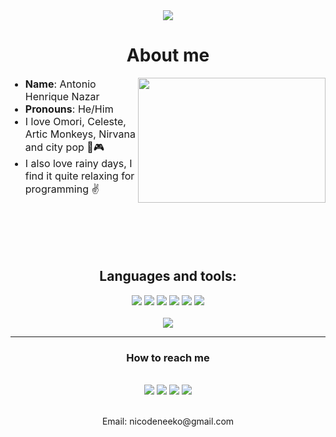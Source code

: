 <body>
<div align="center">
<img src="https://readme-typing-svg.herokuapp.com/?color=5430b4&size=35&center=true&vCenter=true&width=500&lines=よろしくお願いします">
<br>
</div>
<h1 align="center">About me</h1>

<div>
     <img src="https://media.giphy.com/media/v1.Y2lkPTc5MGI3NjExM3IxaGl0Mmx4aXNxdWNvZHFwNDRhaWY4MjE0c2t0OXowZzNzNXdmdyZlcD12MV9pbnRlcm5hbF9naWZfYnlfaWQmY3Q9Zw/nYtrgEFgarVfPSBJC4/giphy.gif" style="width: 300px; height: 200px" align="right">
    <div>
        <ul>
        <li style="font-size:16px"> <b>Name</b>: Antonio Henrique Nazar </li>
        <li style="font-size:16px"> <b>Pronouns</b>: He/Him </li>
        <li style="font-size:16px"> I love Omori, Celeste, Artic Monkeys, Nirvana and city pop 🎵🎮 </li>
        <li style="font-size:16px"> I also love rainy days, I find it quite relaxing for programming ✌ </li>
        </ul>
    </div>
</div>
<br><br><br><br>
<h2 align="center"> Languages and tools: </h2>

<div align="center">
    <img src="https://img.shields.io/badge/HTML5-000?style=for-the-badge&logo=html5">
    <img src="https://img.shields.io/badge/CSS3-000?style=for-the-badge&logo=css3&logoColor=264CE4">
    <img src="https://img.shields.io/badge/JavaScript-000?style=for-the-badge&logo=javascript">
    <img src="https://img.shields.io/badge/Python-000?style=for-the-badge&logo=python">
    <img src="https://img.shields.io/badge/C-000?style=for-the-badge&logo=c">
    <img src="https://img.shields.io/badge/C%2B%2B-000?style=for-the-badge&logo=c%2B%2B&logoColor=00599C">
</div>
<br>
<div align="center">
    <img src="https://github-readme-stats.vercel.app/api?username=AntonioNazar&theme=tokyonight&border_color=10007D&show_icons=true&icon_color=30A3DC"
    style="padding:16px>
    <img src="https://github-readme-stats-git-masterrstaa-rickstaa.vercel.app/api/top-langs/?username=AntonioNazar&layout=compact&langs_count=8&theme=tokyonight&hide=HLSL,ShaderLab&border_color=10007D&">
</div>
<hr>
<h3 align="center">How to reach me</h3>
<br>
<div align="center">
    <a href="https://www.linkedin.com/in/antonio-henrique-nazar-de-souza-674988250/" target="_blank"><img src="https://img.shields.io/badge/-LinkedIn-%230077B5?style=for-the-badge&logo=linkedin&logoColor=white" target="_blank"></a> 
    <a href="https://www.instagram.com/nico_mitsuki_/" target="_blank"><img src="https://img.shields.io/badge/Instagram-E4405F?style=for-the-badge&logo=instagram&logoColor=white"></a> 
    <a href="https://github.com/AntonioNazar" target="_blank"><img src="https://img.shields.io/badge/GitHub-161B22?style=for-the-badge&logo=github&logoColor=white)"></a> 
    <a href="mailto:nicodeneeko@gmail.com" target="_blank"><img src="https://img.shields.io/badge/Gmail-D14836?style=for-the-badge&logo=gmail&logoColor=white"></a> 
</div>
<br>
<p align="center">Email: nicodeneeko@gmail.com</p>
</body>
